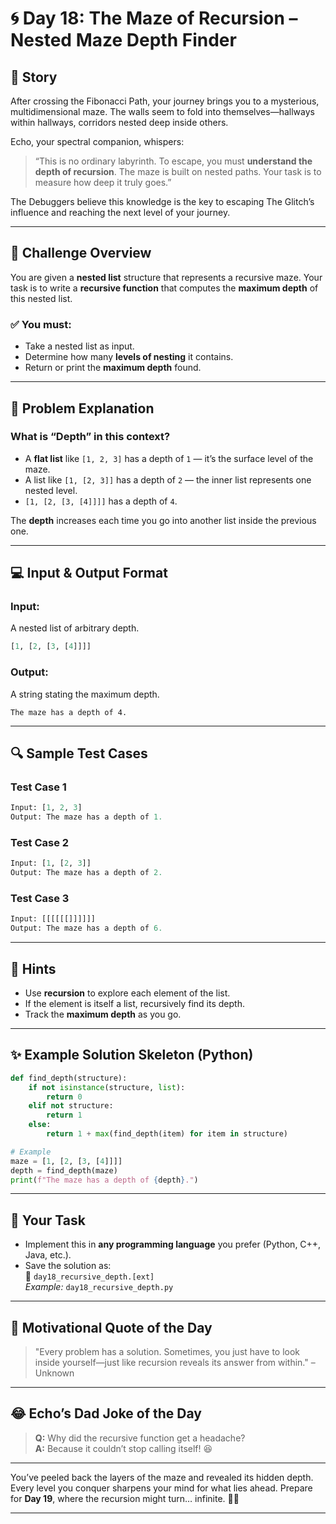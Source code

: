 

# 🌀 Day 18: The Maze of Recursion – Nested Maze Depth Finder

## 📖 Story  
After crossing the Fibonacci Path, your journey brings you to a mysterious, multidimensional maze. The walls seem to fold into themselves—hallways within hallways, corridors nested deep inside others.

Echo, your spectral companion, whispers:  
> “This is no ordinary labyrinth. To escape, you must **understand the depth of recursion**. The maze is built on nested paths. Your task is to measure how deep it truly goes.”

The Debuggers believe this knowledge is the key to escaping The Glitch’s influence and reaching the next level of your journey.

---

## 🎯 Challenge Overview

You are given a **nested list** structure that represents a recursive maze. Your task is to write a **recursive function** that computes the **maximum depth** of this nested list.

### ✅ You must:
- Take a nested list as input.
- Determine how many **levels of nesting** it contains.
- Return or print the **maximum depth** found.

---

## 🧠 Problem Explanation

### What is “Depth” in this context?

- A **flat list** like `[1, 2, 3]` has a depth of `1` — it’s the surface level of the maze.
- A list like `[1, [2, 3]]` has a depth of `2` — the inner list represents one nested level.
- `[1, [2, [3, [4]]]]` has a depth of `4`.

The **depth** increases each time you go into another list inside the previous one.

---

## 💻 Input & Output Format

### Input:
A nested list of arbitrary depth.

```python
[1, [2, [3, [4]]]]
```

### Output:
A string stating the maximum depth.

```text
The maze has a depth of 4.
```

---

## 🔍 Sample Test Cases

### Test Case 1
```python
Input: [1, 2, 3]
Output: The maze has a depth of 1.
```

### Test Case 2
```python
Input: [1, [2, 3]]
Output: The maze has a depth of 2.
```

### Test Case 3
```python
Input: [[[[[[]]]]]]
Output: The maze has a depth of 6.
```

---

## 🧩 Hints

- Use **recursion** to explore each element of the list.
- If the element is itself a list, recursively find its depth.
- Track the **maximum depth** as you go.

---

## ✨ Example Solution Skeleton (Python)

```python
def find_depth(structure):
    if not isinstance(structure, list):
        return 0
    elif not structure:
        return 1
    else:
        return 1 + max(find_depth(item) for item in structure)

# Example
maze = [1, [2, [3, [4]]]]
depth = find_depth(maze)
print(f"The maze has a depth of {depth}.")
```

---

## 📝 Your Task

- Implement this in **any programming language** you prefer (Python, C++, Java, etc.).
- Save the solution as:  
  📁 `day18_recursive_depth.[ext]`  
  _Example:_ `day18_recursive_depth.py`

---

## 🌟 Motivational Quote of the Day
> "Every problem has a solution. Sometimes, you just have to look inside yourself—just like recursion reveals its answer from within." – Unknown

---

## 😂 Echo’s Dad Joke of the Day  
> **Q:** Why did the recursive function get a headache?  
> **A:** Because it couldn’t stop calling itself! 😆

---

You’ve peeled back the layers of the maze and revealed its hidden depth. Every level you conquer sharpens your mind for what lies ahead. Prepare for **Day 19**, where the recursion might turn… infinite. 🧠🔥

---

